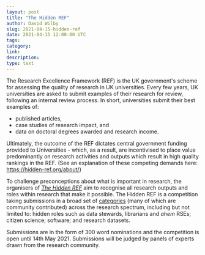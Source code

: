 ```yaml
---
layout: post
title: "The Hidden REF"
author: David Wilby
slug: 2021-04-15-hidden-ref
date: 2021-04-15 12:00:00 UTC
tags:
category:
link:
description:
type: text
---
```


The Research Excellence Framework (REF) is the UK government's scheme for assessing the quality of research in UK universities. Every few years, UK universities are asked to submit examples of their research for review, following an internal review process. In short, universities submit their best examples of:
  * published articles,
  * case studies of research impact, and
  * data on doctoral degrees awarded and research income.

Ultimately, the outcome of the REF dictates central government funding provided to Universities - which, as a result, are incentivised to place value predominantly on research activities and outputs which result in high quality rankings in the REF. (See an explanation of these competing demands here: https://hidden-ref.org/about/)

To challenge preconceptions about what is important in research, the organisers of [*The Hidden REF*](https://hidden-ref.org/) aim to recognise all research outputs and roles within research that make it possible. The Hidden REF is a competition taking submissions in a broad set of [categories](https://hidden-ref.org/categories/) (many of which are community contributed) across the research spectrum, including but not limited to: hidden roles such as data stewards, librarians and *ahem* RSEs; citizen science; software; and research datasets.

Submissions are in the form of 300 word nominations and the competition is open until   14th May 2021. Submissions will be judged by panels of experts drawn from the research community.
